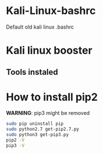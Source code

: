 # Kali-Linux-bashrc
Default old kali linux .bashrc

# Kali linux  booster

## Tools instaled

# How to install pip2

**WARNING**: pip3 might be removed

```bash
sudo pip uninstall pip
sudo python2.7 get-pip2.7.py
sudo python3 get-pip3.py
pip2 -V
pip3 -V
```
